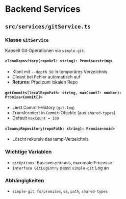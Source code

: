 # Backend Services

## `src/services/gitService.ts`

### Klasse `GitService`

Kapselt Git‑Operationen via `simple-git`.

#### `cloneRepository(repoUrl: string): Promise<string>`

- Klont mit `--depth 50` in temporäres Verzeichnis  
- Cleant bei Fehler automatisch auf  
- **Returns**: Pfad zum lokalen Repo

#### `getCommits(localRepoPath: string, maxCount?: number): Promise<Commit[]>`

- Liest Commit‑History (`git.log`)  
- Transformiert in `Commit`‑Objekte (aus `shared-types`)  
- Default `maxCount = 100`

#### `cleanupRepository(repoPath: string): Promise<void>`

- Löscht rekursiv das temp‑Verzeichnis

### Wichtige Variablen

- `gitOptions`: Basisverzeichnis, maximale Prozesse  
- `interface GitLogEntry` passt `simple-git` Log an

### Abhängigkeiten

- `simple-git`, `fs/promises`, `os`, `path`, `shared-types`

